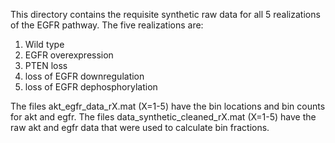 This directory contains the requisite synthetic raw data for all 5 realizations of the EGFR pathway. The five realizations are:

1. Wild type
2. EGFR overexpression
3. PTEN loss
4. loss of EGFR downregulation
6. loss of EGFR dephosphorylation

The files akt_egfr_data_rX.mat (X=1-5) have the bin locations and bin counts for akt and egfr.
The files data_synthetic_cleaned_rX.mat (X=1-5) have the raw akt and egfr data that were used to calculate bin fractions.
